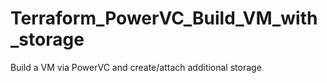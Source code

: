 # Terraform_PowerVC_Build_VM_with_storage
Build a VM via PowerVC and create/attach additional storage 
